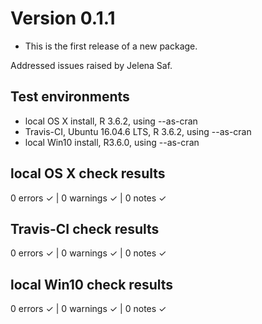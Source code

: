 

# Version 0.1.1

* This is the first release of a new package.

Addressed issues raised by Jelena Saf.


## Test environments
* local OS X install, R 3.6.2, using --as-cran
* Travis-CI, Ubuntu 16.04.6 LTS, R 3.6.2, using --as-cran
* local Win10 install, R3.6.0, using --as-cran


## local OS X check results

0 errors ✓ | 0 warnings ✓ | 0 notes ✓


## Travis-CI check results

0 errors ✓ | 0 warnings ✓ | 0 notes ✓


## local Win10 check results

0 errors ✓ | 0 warnings ✓ | 0 notes ✓
